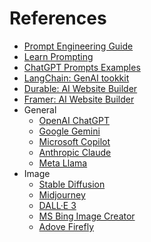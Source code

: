 # References
* [Prompt Engineering Guide](https://www.promptingguide.ai/)
* [Learn Prompting](https://learnprompting.org/docs/intro)
* [ChatGPT Prompts Examples](https://flowgpt.com/)
* [LangChain: GenAI tookkit](https://www.langchain.com/langchain)
* [Durable: AI Website Builder](https://durable.co/)
* [Framer: AI Website Builder](https://www.framer.com/?via=elegantthemes)
* General
  * [OpenAI ChatGPT](https://chat.openai.com/)
  * [Google Gemini](https://gemini.google.com/app)
  * [Microsoft Copilot](https://www.bing.com/chat)
  * [Anthropic Claude](https://claude.ai/login?returnTo=%2F%3F)
  * [Meta Llama](https://llama.meta.com/) 
* Image
  * [Stable Diffusion](https://github.com/tkxkd0159/stable-diffusion)
  * [Midjourney](https://www.midjourney.com/home)
  * [DALL·E 3](https://openai.com/dall-e-3)
  * [MS Bing Image Creator](https://www.bing.com/images/create)
  * [Adove Firefly](https://www.adobe.com/products/firefly.html)
